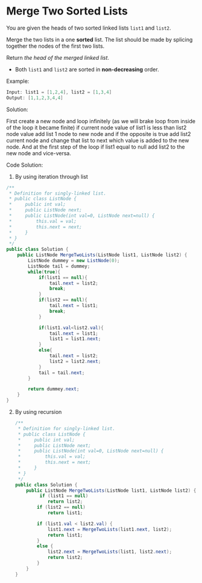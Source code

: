 # Merge Two Sorted Lists

You are given the heads of two sorted linked lists `list1` and `list2`.

Merge the two lists in a one **sorted** list. The list should be made by splicing together the nodes of the first two lists.

Return *the head of the merged linked list*.

- Both `list1` and `list2` are sorted in **non-decreasing** order.

Example:

```csharp
Input: list1 = [1,2,4], list2 = [1,3,4]
Output: [1,1,2,3,4,4]
```

Solution:

First create a new node and loop infinitely (as we will brake loop from inside of the loop it became finite)  if current node value of list1 is less than list2 node value add list 1 node to new node and if the opposite is true add list2 current node and change that list to next which value is added to the new node. And at the first step of the loop if list1 equal to null add list2 to the new node and vice-versa.

Code Solution:

1. By using iteration through list

```csharp
/**
 * Definition for singly-linked list.
 * public class ListNode {
 *     public int val;
 *     public ListNode next;
 *     public ListNode(int val=0, ListNode next=null) {
 *         this.val = val;
 *         this.next = next;
 *     }
 * }
 */
public class Solution {
    public ListNode MergeTwoLists(ListNode list1, ListNode list2) {
        ListNode dummey = new ListNode(0);
        ListNode tail = dummey;
        while(true){
            if(list1 == null){
                tail.next = list2;
                break;
            }
            if(list2 == null){
                tail.next = list1;
                break;
            }

            if(list1.val<list2.val){
                tail.next = list1;
                list1 = list1.next;
            }
            else{
                tail.next = list2;
                list2 = list2.next;
            }
            tail = tail.next;
        }

        return dummey.next;
    }
}
```

2. By using recursion 
   
   ```csharp
   /**
    * Definition for singly-linked list.
    * public class ListNode {
    *     public int val;
    *     public ListNode next;
    *     public ListNode(int val=0, ListNode next=null) {
    *         this.val = val;
    *         this.next = next;
    *     }
    * }
    */
   public class Solution {
       public ListNode MergeTwoLists(ListNode list1, ListNode list2) {
            if (list1 == null)
               return list2;
           if (list2 == null)
               return list1;
   
           if (list1.val < list2.val) {
               list1.next = MergeTwoLists(list1.next, list2);
               return list1;
           }
           else {
               list2.next = MergeTwoLists(list1, list2.next);
               return list2;
           }
       }
   } 
   ```
